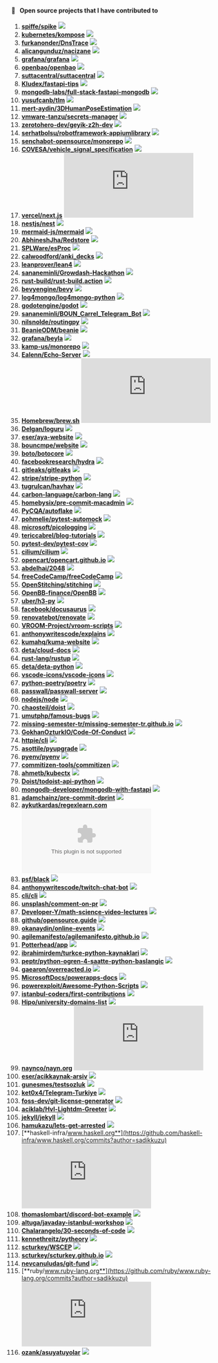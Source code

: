 #### 🚀 &nbsp; Open source projects that I have contributed to

1. [**spiffe/spike**](https://github.com/spiffe/spike/commits?author=sadikkuzu) [![](https://img.shields.io/github/stars/spiffe/spike?style=social)](https://github.com/spiffe/spike/stargazers)
1. [**kubernetes/kompose**](https://github.com/kubernetes/kompose/commits?author=sadikkuzu) [![](https://img.shields.io/github/stars/kubernetes/kompose?style=social)](https://github.com/kubernetes/kompose/stargazers)
1. [**furkanonder/DnsTrace**](https://github.com/furkanonder/DnsTrace/commits?author=sadikkuzu) [![](https://img.shields.io/github/stars/furkanonder/DnsTrace?style=social)](https://github.com/furkanonder/DnsTrace/stargazers)
1. [**alicangunduz/nacizane**](https://github.com/alicangunduz/nacizane/commits?author=sadikkuzu) [![](https://img.shields.io/github/stars/alicangunduz/nacizane?style=social)](https://github.com/alicangunduz/nacizane/stargazers)
1. [**grafana/grafana**](https://github.com/grafana/grafana/commits?author=sadikkuzu) [![](https://img.shields.io/github/stars/grafana/grafana?style=social)](https://github.com/grafana/grafana/stargazers)
1. [**openbao/openbao**](https://github.com/openbao/openbao/commits?author=sadikkuzu) [![](https://img.shields.io/github/stars/openbao/openbao?style=social)](https://github.com/openbao/openbao/stargazers)
1. [**suttacentral/suttacentral**](https://github.com/suttacentral/suttacentral/commits?author=sadikkuzu) [![](https://img.shields.io/github/stars/suttacentral/suttacentral?style=social)](https://github.com/suttacentral/suttacentral/stargazers)
1. [**Kludex/fastapi-tips**](https://github.com/Kludex/fastapi-tips/commits?author=sadikkuzu) [![](https://img.shields.io/github/stars/Kludex/fastapi-tips?style=social)](https://github.com/Kludex/fastapi-tips/stargazers)
1. [**mongodb-labs/full-stack-fastapi-mongodb**](https://github.com/mongodb-labs/full-stack-fastapi-mongodb/commits?author=sadikkuzu) [![](https://img.shields.io/github/stars/mongodb-labs/full-stack-fastapi-mongodb?style=social)](https://github.com/mongodb-labs/full-stack-fastapi-mongodb/stargazers)
1. [**yusufcanb/tlm**](https://github.com/yusufcanb/tlm/commits?author=sadikkuzu) [![](https://img.shields.io/github/stars/yusufcanb/tlm?style=social)](https://github.com/yusufcanb/tlm/stargazers)
1. [**mert-aydin/3DHumanPoseEstimation**](https://github.com/mert-aydin/3DHumanPoseEstimation/commits?author=sadikkuzu) [![](https://img.shields.io/github/stars/mert-aydin/3DHumanPoseEstimation?style=social)](https://github.com/mert-aydin/3DHumanPoseEstimation/stargazers)
1. [**vmware-tanzu/secrets-manager**](https://github.com/vmware-tanzu/secrets-manager/commits?author=sadikkuzu) [![](https://img.shields.io/github/stars/vmware-tanzu/secrets-manager?style=social)](https://github.com/vmware-tanzu/secrets-manager/stargazers)
1. [**zerotohero-dev/geyik-z2h-dev**](https://github.com/zerotohero-dev/geyik-z2h-dev/commits?author=sadikkuzu) [![](https://img.shields.io/github/stars/zerotohero-dev/geyik-z2h-dev?style=social)](https://github.com/zerotohero-dev/geyik-z2h-dev/stargazers)
1. [**serhatbolsu/robotframework-appiumlibrary**](https://github.com/serhatbolsu/robotframework-appiumlibrary/commits?author=sadikkuzu) [![](https://img.shields.io/github/stars/serhatbolsu/robotframework-appiumlibrary?style=social)](https://github.com/serhatbolsu/robotframework-appiumlibrary/stargazers)
1. [**senchabot-opensource/monorepo**](https://github.com/senchabot-opensource/monorepo/commits?author=sadikkuzu) [![](https://img.shields.io/github/stars/senchabot-opensource/monorepo?style=social)](https://github.com/senchabot-opensource/monorepo/stargazers)
1. [**COVESA/vehicle_signal_specification**](https://github.com/COVESA/vehicle_signal_specification/commits?author=sadikkuzu) [![](https://img.shields.io/github/stars/COVESA/vehicle_signal_specification?style=social)](https://github.com/COVESA/vehicle_signal_specification/stargazers)
1. [**vercel/next.js**](https://github.com/vercel/next.js/commits?author=sadikkuzu) [![](https://img.shields.io/github/stars/vercel/next.js?style=social)](https://github.com/vercel/next.js/stargazers)
1. [**nestjs/nest**](https://github.com/nestjs/nest/commits?author=sadikkuzu) [![](https://img.shields.io/github/stars/nestjs/nest?style=social)](https://github.com/nestjs/nest/stargazers)
1. [**mermaid-js/mermaid**](https://github.com/mermaid-js/mermaid/commits?author=sadikkuzu) [![](https://img.shields.io/github/stars/mermaid-js/mermaid?style=social)](https://github.com/mermaid-js/mermaid/stargazers)
1. [**AbhineshJha/Redstore**](https://github.com/AbhineshJha/Redstore/commits?author=sadikkuzu) [![](https://img.shields.io/github/stars/AbhineshJha/Redstore?style=social)](https://github.com/AbhineshJha/Redstore/stargazers)
1. [**SPLWare/esProc**](https://github.com/SPLWare/esProc/commits?author=sadikkuzu) [![](https://img.shields.io/github/stars/SPLWare/esProc?style=social)](https://github.com/SPLWare/esProc/stargazers)
1. [**calwoodford/anki_decks**](https://github.com/calwoodford/anki_decks/commits?author=sadikkuzu) [![](https://img.shields.io/github/stars/calwoodford/anki_decks?style=social)](https://github.com/calwoodford/anki_decks/stargazers)
1. [**leanprover/lean4**](https://github.com/leanprover/lean4/commits?author=sadikkuzu) [![](https://img.shields.io/github/stars/leanprover/lean4?style=social)](https://github.com/leanprover/lean4/stargazers)
1. [**sananeminli/Growdash-Hackathon**](https://github.com/sananeminli/Growdash-Hackathon/commits?author=sadikkuzu) [![](https://img.shields.io/github/stars/sananeminli/Growdash-Hackathon?style=social)](https://github.com/sananeminli/Growdash-Hackathon/stargazers)
1. [**rust-build/rust-build.action**](https://github.com/rust-build/rust-build.action/commits?author=sadikkuzu) [![](https://img.shields.io/github/stars/rust-build/rust-build.action?style=social)](https://github.com/rust-build/rust-build.action/stargazers)
1. [**bevyengine/bevy**](https://github.com/bevyengine/bevy/commits?author=sadikkuzu) [![](https://img.shields.io/github/stars/bevyengine/bevy?style=social)](https://github.com/bevyengine/bevy/stargazers)
1. [**log4mongo/log4mongo-python**](https://github.com/log4mongo/log4mongo-python/commits?author=sadikkuzu) [![](https://img.shields.io/github/stars/log4mongo/log4mongo-python?style=social)](https://github.com/log4mongo/log4mongo-python/stargazers)
1. [**godotengine/godot**](https://github.com/godotengine/godot/commits?author=sadikkuzu) [![](https://img.shields.io/github/stars/godotengine/godot?style=social)](https://github.com/godotengine/godot/stargazers)
1. [**sananeminli/BOUN_Carrel_Telegram_Bot**](https://github.com/sananeminli/BOUN_Carrel_Telegram_Bot/commits?author=sadikkuzu) [![](https://img.shields.io/github/stars/sananeminli/BOUN_Carrel_Telegram_Bot?style=social)](https://github.com/sananeminli/BOUN_Carrel_Telegram_Bot/stargazers)
1. [**nilsnolde/routingpy**](https://github.com/nilsnolde/routingpy/commits?author=sadikkuzu) [![](https://img.shields.io/github/stars/nilsnolde/routingpy?style=social)](https://github.com/nilsnolde/routingpy/stargazers)
1. [**BeanieODM/beanie**](https://github.com/BeanieODM/beanie/commits?author=sadikkuzu) [![](https://img.shields.io/github/stars/BeanieODM/beanie?style=social)](https://github.com/BeanieODM/beanie/stargazers)
1. [**grafana/beyla**](https://github.com/grafana/beyla/commits?author=sadikkuzu) [![](https://img.shields.io/github/stars/grafana/beyla?style=social)](https://github.com/grafana/beyla/stargazers)
1. [**kamp-us/monorepo**](https://github.com/kamp-us/monorepo/commits?author=sadikkuzu) [![](https://img.shields.io/github/stars/kamp-us/monorepo?style=social)](https://github.com/kamp-us/monorepo/stargazers)
1. [**Ealenn/Echo-Server**](https://github.com/Ealenn/Echo-Server/commits?author=sadikkuzu) [![](https://img.shields.io/github/stars/Ealenn/Echo-Server?style=social)](https://github.com/Ealenn/Echo-Server/stargazers)
1. [**Homebrew/brew.sh**](https://github.com/Homebrew/brew.sh/commits?author=sadikkuzu) [![](https://img.shields.io/github/stars/Homebrew/brew.sh?style=social)](https://github.com/Homebrew/brew.sh/stargazers)
1. [**Delgan/loguru**](https://github.com/Delgan/loguru/commits?author=sadikkuzu) [![](https://img.shields.io/github/stars/Delgan/loguru?style=social)](https://github.com/Delgan/loguru/stargazers)
1. [**eser/aya-website**](https://github.com/eser/aya-website/commits?author=sadikkuzu) [![](https://img.shields.io/github/stars/eser/aya-website?style=social)](https://github.com/eser/aya-website/stargazers)
1. [**bouncmpe/website**](https://github.com/bouncmpe/website/commits?author=sadikkuzu) [![](https://img.shields.io/github/stars/bouncmpe/website?style=social)](https://github.com/bouncmpe/website/stargazers)
1. [**boto/botocore**](https://github.com/boto/botocore/commits?author=sadikkuzu) [![](https://img.shields.io/github/stars/boto/botocore?style=social)](https://github.com/boto/botocore/stargazers)
1. [**facebookresearch/hydra**](https://github.com/facebookresearch/hydra/commits?author=sadikkuzu) [![](https://img.shields.io/github/stars/facebookresearch/hydra?style=social)](https://github.com/facebookresearch/hydra/stargazers)
1. [**gitleaks/gitleaks**](https://github.com/gitleaks/gitleaks/commits?author=sadikkuzu) [![](https://img.shields.io/github/stars/gitleaks/gitleaks?style=social)](https://github.com/gitleaks/gitleaks/stargazers)
1. [**stripe/stripe-python**](https://github.com/stripe/stripe-python/commits?author=sadikkuzu) [![](https://img.shields.io/github/stars/stripe/stripe-python?style=social)](https://github.com/stripe/stripe-python/stargazers)
1. [**tugrulcan/havhav**](https://github.com/tugrulcan/havhav/commits?author=sadikkuzu) [![](https://img.shields.io/github/stars/tugrulcan/havhav?style=social)](https://github.com/tugrulcan/havhav/stargazers)
1. [**carbon-language/carbon-lang**](https://github.com/carbon-language/carbon-lang/commits?author=sadikkuzu) [![](https://img.shields.io/github/stars/carbon-language/carbon-lang?style=social)](https://github.com/carbon-language/carbon-lang/stargazers)
1. [**homebysix/pre-commit-macadmin**](https://github.com/homebysix/pre-commit-macadmin/commits?author=sadikkuzu) [![](https://img.shields.io/github/stars/homebysix/pre-commit-macadmin?style=social)](https://github.com/homebysix/pre-commit-macadmin/stargazers)
1. [**PyCQA/autoflake**](https://github.com/PyCQA/autoflake/commits?author=sadikkuzu) [![](https://img.shields.io/github/stars/PyCQA/autoflake?style=social)](https://github.com/PyCQA/autoflake/stargazers)
1. [**pohmelie/pytest-automock**](https://github.com/pohmelie/pytest-automock/commits?author=sadikkuzu) [![](https://img.shields.io/github/stars/pohmelie/pytest-automock?style=social)](https://github.com/pohmelie/pytest-automock/stargazers)
1. [**microsoft/picologging**](https://github.com/microsoft/picologging/commits?author=sadikkuzu) [![](https://img.shields.io/github/stars/microsoft/picologging?style=social)](https://github.com/microsoft/picologging/stargazers)
1. [**tericcabrel/blog-tutorials**](https://github.com/tericcabrel/blog-tutorials/commits?author=sadikkuzu) [![](https://img.shields.io/github/stars/tericcabrel/blog-tutorials?style=social)](https://github.com/tericcabrel/blog-tutorials/stargazers)
1. [**pytest-dev/pytest-cov**](https://github.com/pytest-dev/pytest-cov/commits?author=sadikkuzu) [![](https://img.shields.io/github/stars/pytest-dev/pytest-cov?style=social)](https://github.com/pytest-dev/pytest-cov/stargazers)
1. [**cilium/cilium**](https://github.com/cilium/cilium/commits?author=sadikkuzu) [![](https://img.shields.io/github/stars/cilium/cilium?style=social)](https://github.com/cilium/cilium/stargazers)
1. [**opencart/opencart.github.io**](https://github.com/opencart/opencart.github.io/commits?author=sadikkuzu) [![](https://img.shields.io/github/stars/opencart/opencart.github.io?style=social)](https://github.com/opencart/opencart.github.io/stargazers)
1. [**abdelhai/2048**](https://github.com/abdelhai/2048/commits?author=sadikkuzu) [![](https://img.shields.io/github/stars/abdelhai/2048?style=social)](https://github.com/abdelhai/2048/stargazers)
1. [**freeCodeCamp/freeCodeCamp**](https://github.com/freeCodeCamp/freeCodeCamp/commits?author=sadikkuzu) [![](https://img.shields.io/github/stars/freeCodeCamp/freeCodeCamp?style=social)](https://github.com/freeCodeCamp/freeCodeCamp/stargazers)
1. [**OpenStitching/stitching**](https://github.com/OpenStitching/stitching/commits?author=sadikkuzu) [![](https://img.shields.io/github/stars/OpenStitching/stitching?style=social)](https://github.com/OpenStitching/stitching/stargazers)
1. [**OpenBB-finance/OpenBB**](https://github.com/OpenBB-finance/OpenBB/commits?author=sadikkuzu) [![](https://img.shields.io/github/stars/OpenBB-finance/OpenBB?style=social)](https://github.com/OpenBB-finance/OpenBB/stargazers)
1. [**uber/h3-py**](https://github.com/uber/h3-py/commits?author=sadikkuzu) [![](https://img.shields.io/github/stars/uber/h3-py?style=social)](https://github.com/uber/h3-py/stargazers)
1. [**facebook/docusaurus**](https://github.com/facebook/docusaurus/commits?author=sadikkuzu) [![](https://img.shields.io/github/stars/facebook/docusaurus?style=social)](https://github.com/facebook/docusaurus/stargazers)
1. [**renovatebot/renovate**](https://github.com/renovatebot/renovate/commits?author=sadikkuzu) [![](https://img.shields.io/github/stars/renovatebot/renovate?style=social)](https://github.com/renovatebot/renovate/stargazers)
1. [**VROOM-Project/vroom-scripts**](https://github.com/VROOM-Project/vroom-scripts/commits?author=sadikkuzu) [![](https://img.shields.io/github/stars/VROOM-Project/vroom-scripts?style=social)](https://github.com/VROOM-Project/vroom-scripts/stargazers)
1. [**anthonywritescode/explains**](https://github.com/anthonywritescode/explains/commits?author=sadikkuzu) [![](https://img.shields.io/github/stars/anthonywritescode/explains?style=social)](https://github.com/anthonywritescode/explains/stargazers)
1. [**kumahq/kuma-website**](https://github.com/kumahq/kuma-website/commits?author=sadikkuzu) [![](https://img.shields.io/github/stars/kumahq/kuma-website?style=social)](https://github.com/kumahq/kuma-website/stargazers)
1. [**deta/cloud-docs**](https://github.com/deta/cloud-docs/commits?author=sadikkuzu) [![](https://img.shields.io/github/stars/deta/cloud-docs?style=social)](https://github.com/deta/cloud-docs/stargazers)
1. [**rust-lang/rustup**](https://github.com/rust-lang/rustup/commits?author=sadikkuzu) [![](https://img.shields.io/github/stars/rust-lang/rustup?style=social)](https://github.com/rust-lang/rustup/stargazers)
1. [**deta/deta-python**](https://github.com/deta/deta-python/commits?author=sadikkuzu) [![](https://img.shields.io/github/stars/deta/deta-python?style=social)](https://github.com/deta/deta-python/stargazers)
1. [**vscode-icons/vscode-icons**](https://github.com/vscode-icons/vscode-icons/commits?author=sadikkuzu) [![](https://img.shields.io/github/stars/vscode-icons/vscode-icons?style=social)](https://github.com/vscode-icons/vscode-icons/stargazers)
1. [**python-poetry/poetry**](https://github.com/python-poetry/poetry/commits?author=sadikkuzu) [![](https://img.shields.io/github/stars/python-poetry/poetry?style=social)](https://github.com/python-poetry/poetry/stargazers)
1. [**passwall/passwall-server**](https://github.com/passwall/passwall-server/commits?author=sadikkuzu) [![](https://img.shields.io/github/stars/passwall/passwall-server?style=social)](https://github.com/passwall/passwall-server/stargazers)
1. [**nodejs/node**](https://github.com/nodejs/node/commits?author=sadikkuzu) [![](https://img.shields.io/github/stars/nodejs/node?style=social)](https://github.com/nodejs/node/stargazers)
1. [**chaosteil/doist**](https://github.com/chaosteil/doist/commits?author=sadikkuzu) [![](https://img.shields.io/github/stars/chaosteil/doist?style=social)](https://github.com/chaosteil/doist/stargazers)
1. [**umutphp/famous-bugs**](https://github.com/umutphp/famous-bugs/commits?author=sadikkuzu) [![](https://img.shields.io/github/stars/umutphp/famous-bugs?style=social)](https://github.com/umutphp/famous-bugs/stargazers)
1. [**missing-semester-tr/missing-semester-tr.github.io**](https://github.com/missing-semester-tr/missing-semester-tr.github.io/commits?author=sadikkuzu) [![](https://img.shields.io/github/stars/missing-semester-tr/missing-semester-tr.github.io?style=social)](https://github.com/missing-semester-tr/missing-semester-tr.github.io/stargazers)
1. [**GokhanOzturkIO/Code-Of-Conduct**](https://github.com/GokhanOzturkIO/Code-Of-Conduct/commits?author=sadikkuzu) [![](https://img.shields.io/github/stars/GokhanOzturkIO/Code-Of-Conduct?style=social)](https://github.com/GokhanOzturkIO/Code-Of-Conduct/stargazers)
1. [**httpie/cli**](https://github.com/httpie/cli/commits?author=sadikkuzu) [![](https://img.shields.io/github/stars/httpie/cli?style=social)](https://github.com/httpie/cli/stargazers)
1. [**asottile/pyupgrade**](https://github.com/asottile/pyupgrade/commits?author=sadikkuzu) [![](https://img.shields.io/github/stars/asottile/pyupgrade?style=social)](https://github.com/asottile/pyupgrade/stargazers)
1. [**pyenv/pyenv**](https://github.com/pyenv/pyenv/commits?author=sadikkuzu) [![](https://img.shields.io/github/stars/pyenv/pyenv?style=social)](https://github.com/pyenv/pyenv/stargazers)
1. [**commitizen-tools/commitizen**](https://github.com/commitizen-tools/commitizen/commits?author=sadikkuzu) [![](https://img.shields.io/github/stars/commitizen-tools/commitizen?style=social)](https://github.com/commitizen-tools/commitizen/stargazers)
1. [**ahmetb/kubectx**](https://github.com/ahmetb/kubectx/commits?author=sadikkuzu) [![](https://img.shields.io/github/stars/ahmetb/kubectx?style=social)](https://github.com/ahmetb/kubectx/stargazers)
1. [**Doist/todoist-api-python**](https://github.com/Doist/todoist-api-python/commits?author=sadikkuzu) [![](https://img.shields.io/github/stars/Doist/todoist-api-python?style=social)](https://github.com/Doist/todoist-api-python/stargazers)
1. [**mongodb-developer/mongodb-with-fastapi**](https://github.com/mongodb-developer/mongodb-with-fastapi/commits?author=sadikkuzu) [![](https://img.shields.io/github/stars/mongodb-developer/mongodb-with-fastapi?style=social)](https://github.com/mongodb-developer/mongodb-with-fastapi/stargazers)
1. [**adamchainz/pre-commit-dprint**](https://github.com/adamchainz/pre-commit-dprint/commits?author=sadikkuzu) [![](https://img.shields.io/github/stars/adamchainz/pre-commit-dprint?style=social)](https://github.com/adamchainz/pre-commit-dprint/stargazers)
1. [**aykutkardas/regexlearn.com**](https://github.com/aykutkardas/regexlearn.com/commits?author=sadikkuzu) [![](https://img.shields.io/github/stars/aykutkardas/regexlearn.com?style=social)](https://github.com/aykutkardas/regexlearn.com/stargazers)
1. [**psf/black**](https://github.com/psf/black/commits?author=sadikkuzu) [![](https://img.shields.io/github/stars/psf/black?style=social)](https://github.com/psf/black/stargazers)
1. [**anthonywritescode/twitch-chat-bot**](https://github.com/anthonywritescode/twitch-chat-bot/commits?author=sadikkuzu) [![](https://img.shields.io/github/stars/anthonywritescode/twitch-chat-bot?style=social)](https://github.com/anthonywritescode/twitch-chat-bot/stargazers)
1. [**cli/cli**](https://github.com/cli/cli/commits?author=sadikkuzu) [![](https://img.shields.io/github/stars/cli/cli?style=social)](https://github.com/cli/cli/stargazers)
1. [**unsplash/comment-on-pr**](https://github.com/unsplash/comment-on-pr/commits?author=sadikkuzu) [![](https://img.shields.io/github/stars/unsplash/comment-on-pr?style=social)](https://github.com/unsplash/comment-on-pr/stargazers)
1. [**Developer-Y/math-science-video-lectures**](https://github.com/Developer-Y/math-science-video-lectures/commits?author=sadikkuzu) [![](https://img.shields.io/github/stars/Developer-Y/math-science-video-lectures?style=social)](https://github.com/Developer-Y/math-science-video-lectures/stargazers)
1. [**github/opensource.guide**](https://github.com/github/opensource.guide/commits?author=sadikkuzu) [![](https://img.shields.io/github/stars/github/opensource.guide?style=social)](https://github.com/github/opensource.guide/stargazers)
1. [**okanaydin/online-events**](https://github.com/okanaydin/online-events/commits?author=sadikkuzu) [![](https://img.shields.io/github/stars/okanaydin/online-events?style=social)](https://github.com/okanaydin/online-events/stargazers)
1. [**agilemanifesto/agilemanifesto.github.io**](https://github.com/agilemanifesto/agilemanifesto.github.io/commits?author=sadikkuzu) [![](https://img.shields.io/github/stars/agilemanifesto/agilemanifesto.github.io?style=social)](https://github.com/agilemanifesto/agilemanifesto.github.io/stargazers)
1. [**Potterhead/app**](https://github.com/Potterhead/app/commits?author=sadikkuzu) [![](https://img.shields.io/github/stars/Potterhead/app?style=social)](https://github.com/Potterhead/app/stargazers)
1. [**ibrahimirdem/turkce-python-kaynaklari**](https://github.com/ibrahimirdem/turkce-python-kaynaklari/commits?author=sadikkuzu) [![](https://img.shields.io/github/stars/ibrahimirdem/turkce-python-kaynaklari?style=social)](https://github.com/ibrahimirdem/turkce-python-kaynaklari/stargazers)
1. [**peptr/python-ogren-4-saatte-python-baslangic**](https://github.com/peptr/python-ogren-4-saatte-python-baslangic/commits?author=sadikkuzu) [![](https://img.shields.io/github/stars/peptr/python-ogren-4-saatte-python-baslangic?style=social)](https://github.com/peptr/python-ogren-4-saatte-python-baslangic/stargazers)
1. [**gaearon/overreacted.io**](https://github.com/gaearon/overreacted.io/commits?author=sadikkuzu) [![](https://img.shields.io/github/stars/gaearon/overreacted.io?style=social)](https://github.com/gaearon/overreacted.io/stargazers)
1. [**MicrosoftDocs/powerapps-docs**](https://github.com/MicrosoftDocs/powerapps-docs/commits?author=sadikkuzu) [![](https://img.shields.io/github/stars/MicrosoftDocs/powerapps-docs?style=social)](https://github.com/MicrosoftDocs/powerapps-docs/stargazers)
1. [**powerexploit/Awesome-Python-Scripts**](https://github.com/powerexploit/Awesome-Python-Scripts/commits?author=sadikkuzu) [![](https://img.shields.io/github/stars/powerexploit/Awesome-Python-Scripts?style=social)](https://github.com/powerexploit/Awesome-Python-Scripts/stargazers)
1. [**istanbul-coders/first-contributions**](https://github.com/istanbul-coders/first-contributions/commits?author=sadikkuzu) [![](https://img.shields.io/github/stars/istanbul-coders/first-contributions?style=social)](https://github.com/istanbul-coders/first-contributions/stargazers)
1. [**Hipo/university-domains-list**](https://github.com/Hipo/university-domains-list/commits?author=sadikkuzu) [![](https://img.shields.io/github/stars/Hipo/university-domains-list?style=social)](https://github.com/Hipo/university-domains-list/stargazers)
1. [**naynco/nayn.org**](https://github.com/naynco/nayn.org/commits?author=sadikkuzu) [![](https://img.shields.io/github/stars/naynco/nayn.org?style=social)](https://github.com/naynco/nayn.org/stargazers)
1. [**eser/acikkaynak-arsiv**](https://github.com/eser/acikkaynak-arsiv/commits?author=sadikkuzu) [![](https://img.shields.io/github/stars/eser/acikkaynak-arsiv?style=social)](https://github.com/eser/acikkaynak-arsiv/stargazers)
1. [**gunesmes/testsozluk**](https://github.com/gunesmes/testsozluk/commits?author=sadikkuzu) [![](https://img.shields.io/github/stars/gunesmes/testsozluk?style=social)](https://github.com/gunesmes/testsozluk/stargazers)
1. [**ket0x4/Telegram-Turkiye**](https://github.com/ket0x4/Telegram-Turkiye/commits?author=sadikkuzu) [![](https://img.shields.io/github/stars/ket0x4/Telegram-Turkiye?style=social)](https://github.com/ket0x4/Telegram-Turkiye/stargazers)
1. [**foss-dev/git-license-generator**](https://github.com/foss-dev/git-license-generator/commits?author=sadikkuzu) [![](https://img.shields.io/github/stars/foss-dev/git-license-generator?style=social)](https://github.com/foss-dev/git-license-generator/stargazers)
1. [**aciklab/Hvl-Lightdm-Greeter**](https://github.com/aciklab/Hvl-Lightdm-Greeter/commits?author=sadikkuzu) [![](https://img.shields.io/github/stars/aciklab/Hvl-Lightdm-Greeter?style=social)](https://github.com/aciklab/Hvl-Lightdm-Greeter/stargazers)
1. [**jekyll/jekyll**](https://github.com/jekyll/jekyll/commits?author=sadikkuzu) [![](https://img.shields.io/github/stars/jekyll/jekyll?style=social)](https://github.com/jekyll/jekyll/stargazers)
1. [**hamukazu/lets-get-arrested**](https://github.com/hamukazu/lets-get-arrested/commits?author=sadikkuzu) [![](https://img.shields.io/github/stars/hamukazu/lets-get-arrested?style=social)](https://github.com/hamukazu/lets-get-arrested/stargazers)
1. [**haskell-infra/www.haskell.org**](https://github.com/haskell-infra/www.haskell.org/commits?author=sadikkuzu) [![](https://img.shields.io/github/stars/haskell-infra/www.haskell.org?style=social)](https://github.com/haskell-infra/www.haskell.org/stargazers)
1. [**thomaslombart/discord-bot-example**](https://github.com/thomaslombart/discord-bot-example/commits?author=sadikkuzu) [![](https://img.shields.io/github/stars/thomaslombart/discord-bot-example?style=social)](https://github.com/thomaslombart/discord-bot-example/stargazers)
1. [**altuga/javaday-istanbul-workshop**](https://github.com/altuga/javaday-istanbul-workshop/commits?author=sadikkuzu) [![](https://img.shields.io/github/stars/altuga/javaday-istanbul-workshop?style=social)](https://github.com/altuga/javaday-istanbul-workshop/stargazers)
1. [**Chalarangelo/30-seconds-of-code**](https://github.com/Chalarangelo/30-seconds-of-code/commits?author=sadikkuzu) [![](https://img.shields.io/github/stars/Chalarangelo/30-seconds-of-code?style=social)](https://github.com/Chalarangelo/30-seconds-of-code/stargazers)
1. [**kennethreitz/pytheory**](https://github.com/kennethreitz/pytheory/commits?author=sadikkuzu) [![](https://img.shields.io/github/stars/kennethreitz/pytheory?style=social)](https://github.com/kennethreitz/pytheory/stargazers)
1. [**scturkey/WSCEP**](https://github.com/scturkey/WSCEP/commits?author=sadikkuzu) [![](https://img.shields.io/github/stars/scturkey/WSCEP?style=social)](https://github.com/scturkey/WSCEP/stargazers)
1. [**scturkey/scturkey.github.io**](https://github.com/scturkey/scturkey.github.io/commits?author=sadikkuzu) [![](https://img.shields.io/github/stars/scturkey/scturkey.github.io?style=social)](https://github.com/scturkey/scturkey.github.io/stargazers)
1. [**nevcanuludas/git-fund**](https://github.com/nevcanuludas/git-fund/commits?author=sadikkuzu) [![](https://img.shields.io/github/stars/nevcanuludas/git-fund?style=social)](https://github.com/nevcanuludas/git-fund/stargazers)
1. [**ruby/www.ruby-lang.org**](https://github.com/ruby/www.ruby-lang.org/commits?author=sadikkuzu) [![](https://img.shields.io/github/stars/ruby/www.ruby-lang.org?style=social)](https://github.com/ruby/www.ruby-lang.org/stargazers)
1. [**ozank/asuyatuyolar**](https://github.com/ozank/asuyatuyolar/commits?author=sadikkuzu) [![](https://img.shields.io/github/stars/ozank/asuyatuyolar?style=social)](https://github.com/ozank/asuyatuyolar/stargazers)
